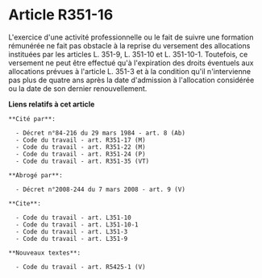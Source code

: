 # Article R351-16

L'exercice d'une activité professionnelle ou le fait de suivre une formation rémunérée ne fait pas obstacle à la reprise du
versement des allocations instituées par les articles L. 351-9, L. 351-10 et L. 351-10-1. Toutefois, ce versement ne peut
être effectué qu'à l'expiration des droits éventuels aux allocations prévues à l'article L. 351-3 et à la condition qu'il
n'intervienne pas plus de quatre ans après la date d'admission à l'allocation considérée ou la date de son dernier
renouvellement.

**Liens relatifs à cet article**

	**Cité par**:

	  - Décret n°84-216 du 29 mars 1984 - art. 8 (Ab)
	  - Code du travail - art. R351-17 (M)
	  - Code du travail - art. R351-22 (M)
	  - Code du travail - art. R351-24 (P)
	  - Code du travail - art. R351-35 (VT)

	**Abrogé par**:

	  - Décret n°2008-244 du 7 mars 2008 - art. 9 (V)

	**Cite**:

	  - Code du travail - art. L351-10
	  - Code du travail - art. L351-10-1
	  - Code du travail - art. L351-3
	  - Code du travail - art. L351-9

	**Nouveaux textes**:

	  - Code du travail - art. R5425-1 (V)
